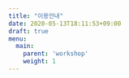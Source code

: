 ```yaml
---
title: "이용안내"
date: 2020-05-13T18:11:53+09:00
draft: true
menu:
  main:
    parent: 'workshop'
    weight: 1
---
```


